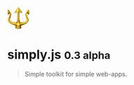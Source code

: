 <img src="images/fav.png" width="50px">

# <b>simply.js</b> <small>0.3 alpha</small>
> Simple toolkit for simple web-apps.

<center><repl-component id="p" download="true"></replcomponent></center>